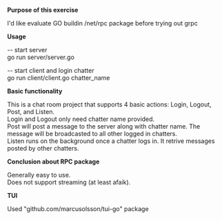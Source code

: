 **Purpose of this exercise**   

I'd like evaluate GO buildin /net/rpc package before trying out grpc

**Usage**   

-- start server   
go run server/server.go   

-- start client and login chatter   
go run client/client.go chatter_name   

**Basic functionality**

This is a chat room project that supports 4 basic actions: Login, Logout, Post, and Listen.   
Login and Logout only need chatter name provided.    
Post will post a message to the server along with chatter name. The message will be broadcasted to all other logged in chatters.    
Listen runs on the background once a chatter logs in. It retrive messages posted by other chatters.   

**Conclusion about RPC package**   

Generally easy to use.   
Does not support streaming (at least afaik).  

**TUI**   

Used "github.com/marcusolsson/tui-go" package
